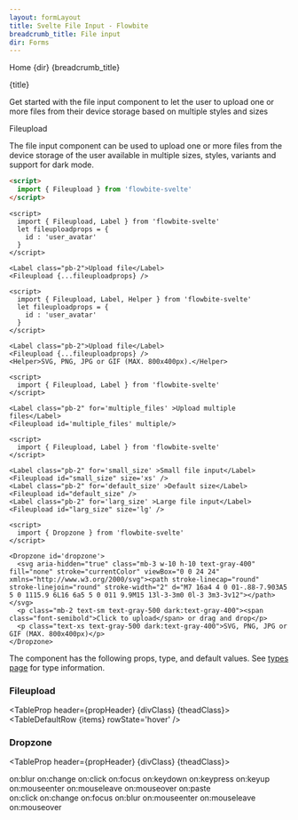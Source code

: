 ```yaml
---
layout: formLayout
title: Svelte File Input - Flowbite
breadcrumb_title: File input
dir: Forms
---
```


<script>
  import { Htwo, ExampleDiv, GitHubSource, CompoDescription, TableProp, TableDefaultRow} from '../utils'
  import { Breadcrumb, BreadcrumbItem, Badge, Heading, A } from '$lib'
  
  import componentProps from '../props/Fileupload.json'
  import componentProps2 from '../props/Dropzone.json'
  let items = componentProps.props
  let items2 = componentProps2.props

  let propHeader = ['Name', 'Type', 'Default']
  let divClass='w-full relative overflow-x-auto shadow-md sm:rounded-lg py-4'
  let theadClass ='text-xs text-gray-700 uppercase bg-gray-50 dark:bg-gray-700 dark:text-white'
</script>

<Breadcrumb class="pb-8">
  <BreadcrumbItem href="/" home >Home</BreadcrumbItem>
  <BreadcrumbItem>{dir}</BreadcrumbItem>
  <BreadcrumbItem>{breadcrumb_title}</BreadcrumbItem>
</Breadcrumb>

<Heading class="mb-2" tag="h1" customSize="text-3xl">{title}</Heading>

<CompoDescription>Get started with the file input component to let the user to upload one or more files from their device storage based on multiple styles and sizes</CompoDescription>

<ExampleDiv>
<GitHubSource href="forms/Fileupload.svelte">Fileupload</GitHubSource>
</ExampleDiv>

The file input component can be used to upload one or more files from the device storage of the user available in multiple sizes, styles, variants and support for dark mode.

<Htwo label="Setup" />

```html
<script>
  import { Fileupload } from 'flowbite-svelte'
</script>
```

<Htwo label="File upload example" />

```svelte example
<script>
  import { Fileupload, Label } from 'flowbite-svelte'
  let fileuploadprops = {
    id : 'user_avatar'
  }
</script>

<Label class="pb-2">Upload file</Label>
<Fileupload {...fileuploadprops} />
```

<Htwo label="Helper text" />

```svelte example
<script>
  import { Fileupload, Label, Helper } from 'flowbite-svelte'
  let fileuploadprops = {
    id : 'user_avatar'
  }
</script>

<Label class="pb-2">Upload file</Label>
<Fileupload {...fileuploadprops} />
<Helper>SVG, PNG, JPG or GIF (MAX. 800x400px).</Helper>
```

<Htwo label='Multiple files' />

```svelte example
<script>
  import { Fileupload, Label } from 'flowbite-svelte'
</script>

<Label class="pb-2" for='multiple_files' >Upload multiple files</Label>
<Fileupload id='multiple_files' multiple/>
```

<Htwo label='Sizes' />

```svelte example
<script>
  import { Fileupload, Label } from 'flowbite-svelte'
</script>

<Label class="pb-2" for='small_size' >Small file input</Label>
<Fileupload id="small_size" size='xs' />
<Label class="pb-2" for='default_size' >Default size</Label>
<Fileupload id="default_size" />
<Label class="pb-2" for='larg_size' >Large file input</Label>
<Fileupload id="larg_size" size='lg' />
```

<Htwo label="Dropzone" />

```svelte example
<script>
  import { Dropzone } from 'flowbite-svelte'
</script>

<Dropzone id='dropzone'>
  <svg aria-hidden="true" class="mb-3 w-10 h-10 text-gray-400" fill="none" stroke="currentColor" viewBox="0 0 24 24" xmlns="http://www.w3.org/2000/svg"><path stroke-linecap="round" stroke-linejoin="round" stroke-width="2" d="M7 16a4 4 0 01-.88-7.903A5 5 0 1115.9 6L16 6a5 5 0 011 9.9M15 13l-3-3m0 0l-3 3m3-3v12"></path></svg>
  <p class="mb-2 text-sm text-gray-500 dark:text-gray-400"><span class="font-semibold">Click to upload</span> or drag and drop</p>
  <p class="text-xs text-gray-500 dark:text-gray-400">SVG, PNG, JPG or GIF (MAX. 800x400px)</p>
</Dropzone>
```

<Htwo label="Props" />

The component has the following props, type, and default values. See <a href="/pages/types">types page</a> for type information.

<h3 class='text-xl w-full dark:text-white py-4'>Fileupload</h3>

<TableProp header={propHeader} {divClass} {theadClass}>
  <TableDefaultRow {items} rowState='hover' />
</TableProp>

<h3 class='text-xl w-full dark:text-white py-4'>Dropzone</h3>

<TableProp header={propHeader} {divClass} {theadClass}>
  <TableDefaultRow items={items2} rowState='hover' />
</TableProp>


<Htwo label="Forwarded Events: Fileupload" />

<div class="flex flex-wrap gap-2">
<Badge large={true}>on:blur</Badge>
<Badge large={true}>on:change</Badge>
<Badge large={true}>on:click</Badge>
<Badge large={true}>on:focus</Badge>
<Badge large={true}>on:keydown</Badge>
<Badge large={true}>on:keypress</Badge>
<Badge large={true}>on:keyup</Badge>
<Badge large={true}>on:mouseenter</Badge>
<Badge large={true}>on:mouseleave</Badge>
<Badge large={true}>on:mouseover</Badge>
<Badge large={true}>on:paste</Badge>
</div>

<Htwo label="Forwarded Events: Dropzone" />

<div class="flex flex-wrap gap-2">
<Badge large={true}>on:click</Badge>
<Badge large={true}>on:change</Badge>
<Badge large={true}>on:focus</Badge>
<Badge large={true}>on:blur</Badge>
<Badge large={true}>on:mouseenter</Badge>
<Badge large={true}>on:mouseleave</Badge>
<Badge large={true}>on:mouseover</Badge>
</div>
